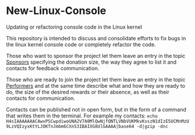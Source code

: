 # New-Linux-Console
Updating or refactoring console code in the Linux kernel

This repository is intended to discuss and consolidate efforts to fix bugs in the linux kernel console code or completely refactor the code.

Those who want to sponsor the project let them leave an entry in the topic [Sponsors](https://github.com/Kernel-Crowdfunding/New-Linux-Console/issues/2) specifying the donation size, the way they agree to list it and contacts for feedback communication.

Those who are ready to join the project let them leave an entry in the topic [Performers](https://github.com/Kernel-Crowdfunding/New-Linux-Console/issues/1) and at the same time describe what and how they are ready to do, the size of the desired rewards or their absence, as well as their contacts for communication.

Contacts can be published not in open form, but in the form of a command that writes them in the terminal.
For example my contacts:
`echo H4sIAAAAAAACAwvPSCwpdiwoUNA2V7A0MlQwNjfQNTLVNbVUKMkvKsszN1dIzE5UCMnMzU9LzVQIzyxKtYLJOKTnJmbm6CXn53IBAIXG8UlGAAAA|base64 -d|gzip -dnc`
